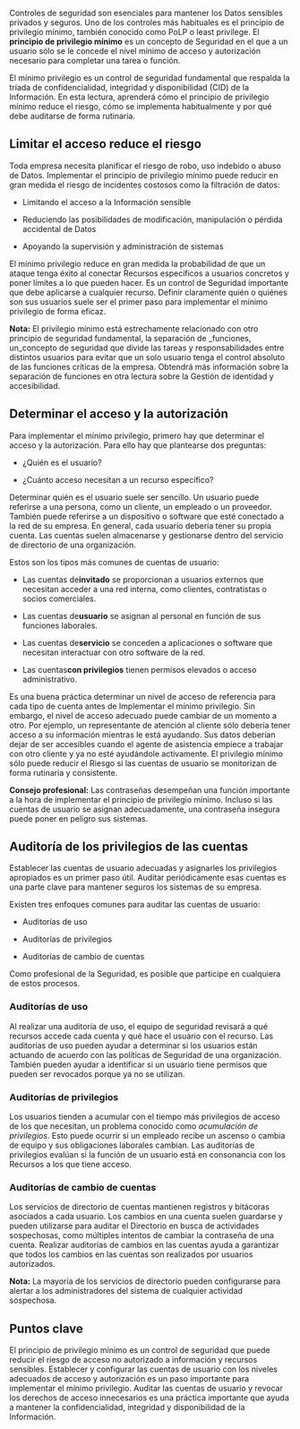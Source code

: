 
Controles de seguridad son esenciales para mantener los Datos sensibles privados y seguros. Uno de los controles más habituales es el principio de privilegio mínimo, también conocido como PoLP o least privilege. El **principio de privilegio mínimo** es un concepto de Seguridad en el que a un usuario sólo se le concede el nivel mínimo de acceso y autorización necesario para completar una tarea o función.

El mínimo privilegio es un control de seguridad fundamental que respalda la tríada de confidencialidad, integridad y disponibilidad (CID) de la Información. En esta lectura, aprenderá cómo el principio de privilegio mínimo reduce el riesgo, cómo se implementa habitualmente y por qué debe auditarse de forma rutinaria.

## Limitar el acceso reduce el riesgo

Toda empresa necesita planificar el riesgo de robo, uso indebido o abuso de Datos. Implementar el principio de privilegio mínimo puede reducir en gran medida el riesgo de incidentes costosos como la filtración de datos:

- Limitando el acceso a la Información sensible
    
- Reduciendo las posibilidades de modificación, manipulación o pérdida accidental de Datos
    
- Apoyando la supervisión y administración de sistemas
    

El mínimo privilegio reduce en gran medida la probabilidad de que un ataque tenga éxito al conectar Recursos específicos a usuarios concretos y poner límites a lo que pueden hacer. Es un control de Seguridad importante que debe aplicarse a cualquier recurso. Definir claramente quién o quiénes son sus usuarios suele ser el primer paso para implementar el mínimo privilegio de forma eficaz.

**Nota:** El privilegio mínimo está estrechamente relacionado con otro principio de seguridad fundamental, la separación de _funciones, un_concepto de seguridad que divide las tareas y responsabilidades entre distintos usuarios para evitar que un solo usuario tenga el control absoluto de las funciones críticas de la empresa. Obtendrá más información sobre la separación de funciones en otra lectura sobre la Gestión de identidad y accesibilidad.

## Determinar el acceso y la autorización

Para implementar el mínimo privilegio, primero hay que determinar el acceso y la autorización. Para ello hay que plantearse dos preguntas:

- ¿Quién es el usuario?
    
- ¿Cuánto acceso necesitan a un recurso específico?
    

Determinar quién es el usuario suele ser sencillo. Un usuario puede referirse a una persona, como un cliente, un empleado o un proveedor. También puede referirse a un dispositivo o software que esté conectado a la red de su empresa. En general, cada usuario debería tener su propia cuenta. Las cuentas suelen almacenarse y gestionarse dentro del servicio de directorio de una organización.

Estos son los tipos más comunes de cuentas de usuario:

- Las cuentas de**invitado** se proporcionan a usuarios externos que necesitan acceder a una red interna, como clientes, contratistas o socios comerciales.
    
- Las cuentas de**usuario** se asignan al personal en función de sus funciones laborales.
    
- Las cuentas de**servicio** se conceden a aplicaciones o software que necesitan interactuar con otro software de la red.
    
- Las cuentas**con privilegios** tienen permisos elevados o acceso administrativo.
    

Es una buena práctica determinar un nivel de acceso de referencia para cada tipo de cuenta antes de Implementar el mínimo privilegio. Sin embargo, el nivel de acceso adecuado puede cambiar de un momento a otro. Por ejemplo, un representante de atención al cliente sólo debería tener acceso a su información mientras le está ayudando. Sus datos deberían dejar de ser accesibles cuando el agente de asistencia empiece a trabajar con otro cliente y ya no esté ayudándole activamente. El privilegio mínimo sólo puede reducir el Riesgo si las cuentas de usuario se monitorizan de forma rutinaria y consistente.

**Consejo profesional:** Las contraseñas desempeñan una función importante a la hora de implementar el principio de privilegio mínimo. Incluso si las cuentas de usuario se asignan adecuadamente, una contraseña insegura puede poner en peligro sus sistemas.

## Auditoría de los privilegios de las cuentas

Establecer las cuentas de usuario adecuadas y asignarles los privilegios apropiados es un primer paso útil. Auditar periódicamente esas cuentas es una parte clave para mantener seguros los sistemas de su empresa.

Existen tres enfoques comunes para auditar las cuentas de usuario:

- Auditorías de uso
    
- Auditorías de privilegios
    
- Auditorías de cambio de cuentas
    

Como profesional de la Seguridad, es posible que participe en cualquiera de estos procesos.

### **Auditorías de uso**

Al realizar una auditoría de uso, el equipo de seguridad revisará a qué recursos accede cada cuenta y qué hace el usuario con el recurso. Las auditorías de uso pueden ayudar a determinar si los usuarios están actuando de acuerdo con las políticas de Seguridad de una organización. También pueden ayudar a identificar si un usuario tiene permisos que pueden ser revocados porque ya no se utilizan.

### **Auditorías de privilegios**

Los usuarios tienden a acumular con el tiempo más privilegios de acceso de los que necesitan, un problema conocido como _acumulación de privilegios_. Esto puede ocurrir si un empleado recibe un ascenso o cambia de equipo y sus obligaciones laborales cambian. Las auditorías de privilegios evalúan si la función de un usuario está en consonancia con los Recursos a los que tiene acceso.

### **Auditorías de cambio de cuentas**

Los servicios de directorio de cuentas mantienen registros y bitácoras asociados a cada usuario. Los cambios en una cuenta suelen guardarse y pueden utilizarse para auditar el Directorio en busca de actividades sospechosas, como múltiples intentos de cambiar la contraseña de una cuenta. Realizar auditorías de cambios en las cuentas ayuda a garantizar que todos los cambios en las cuentas son realizados por usuarios autorizados.

**Nota:** La mayoría de los servicios de directorio pueden configurarse para alertar a los administradores del sistema de cualquier actividad sospechosa.

## Puntos clave

El principio de privilegio mínimo es un control de seguridad que puede reducir el riesgo de acceso no autorizado a información y recursos sensibles. Establecer y configurar las cuentas de usuario con los niveles adecuados de acceso y autorización es un paso importante para implementar el mínimo privilegio. Auditar las cuentas de usuario y revocar los derechos de acceso innecesarios es una práctica importante que ayuda a mantener la confidencialidad, integridad y disponibilidad de la Información.